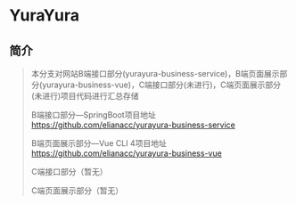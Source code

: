 # YuraYura



## 简介

> 本分支对网站B端接口部分(yurayura-business-service)，B端页面展示部分(yurayura-business-vue)，C端接口部分(未进行)，C端页面展示部分(未进行)项目代码进行汇总存储
>
> B端接口部分—SpringBoot项目地址 https://github.com/elianacc/yurayura-business-service
>
> B端页面展示部分—Vue CLI 4项目地址 https://github.com/elianacc/yurayura-business-vue
>
> C端接口部分（暂无）
>
> C端页面展示部分（暂无）

